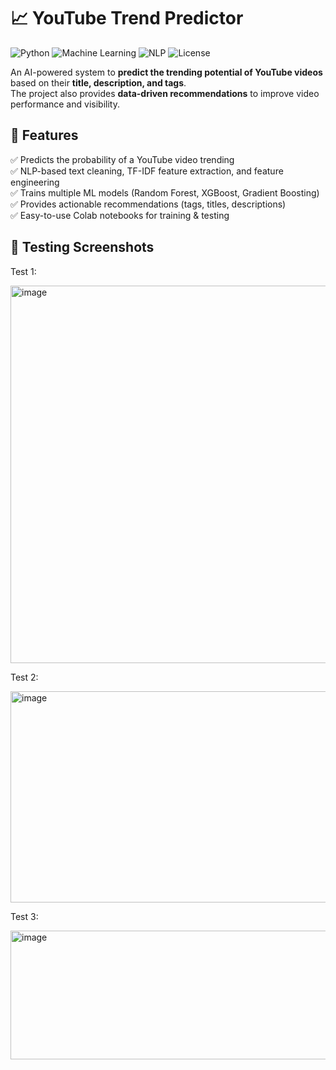 # 📈 YouTube Trend Predictor

![Python](https://img.shields.io/badge/Python-3.9%2B-blue?logo=python)
![Machine Learning](https://img.shields.io/badge/Machine%20Learning-Scikit--learn%20%7C%20XGBoost-orange)
![NLP](https://img.shields.io/badge/NLP-NLTK%20%7C%20TFIDF-green)
![License](https://img.shields.io/badge/License-MIT-lightgrey)

An AI-powered system to **predict the trending potential of YouTube videos** based on their **title, description, and tags**.  
The project also provides **data-driven recommendations** to improve video performance and visibility.


## 🚀 Features
✅ Predicts the probability of a YouTube video trending  
✅ NLP-based text cleaning, TF-IDF feature extraction, and feature engineering  
✅ Trains multiple ML models (Random Forest, XGBoost, Gradient Boosting)  
✅ Provides actionable recommendations (tags, titles, descriptions)  
✅ Easy-to-use Colab notebooks for training & testing  

## 📝 Testing Screenshots

Test 1:

<img width="1704" height="604" alt="image" src="https://github.com/user-attachments/assets/53074fe0-bc40-483a-903c-33487c142cc9" />

Test 2:

<img width="2836" height="338" alt="image" src="https://github.com/user-attachments/assets/d1bf47da-6422-4a8d-987e-cb2dc038b21f" />

Test 3:

<img width="1058" height="206" alt="image" src="https://github.com/user-attachments/assets/17067cf6-3d89-4646-885f-de036784ee0d" />
